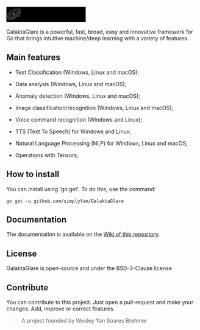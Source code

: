 ![GalaktaGlare](gglare.gif)

GalaktaGlare is a powerful, fast, broad, easy and innovative framework for Go that brings intuitive machine/deep learning with a variety of features.

## Main features

- Text Classification (Windows, Linux and macOS);

- Data analysis (Windows, Linux and macOS);

- Anomaly detection (Windows, Linux and macOS);

- Image classification/recognition (Windows, Linux and macOS);

- Voice command recognition (Windows and Linux);

- TTS (Text To Speech) for Windows and Linux;

- Natural Language Processing (NLP) for Windows, Linux and macOS;

- Operations with Tensors;

## How to install
You can install using 'go get'. To do this, use the command:
```
go get -u github.com/simplyYan/GalaktaGlare
```

## Documentation
The documentation is available on the [Wiki of this repository](https://github.com/simplyYan/GalaktaGlare/wiki/Docs).

## License
GalaktaGlare is open-source and under the BSD-3-Clause license

## Contribute
You can contribute to this project. Just open a pull-request and make your changes. Add, improve or correct features.

> A project founded by Wesley Yan Soares Brehmer
